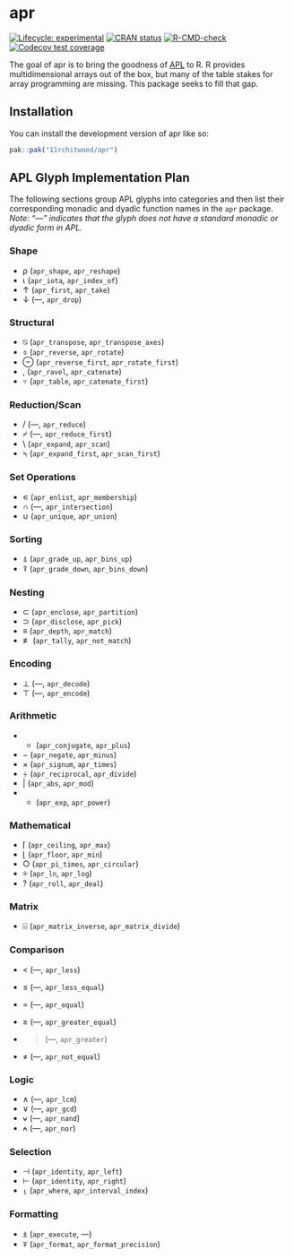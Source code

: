 
<!-- README.md is generated from README.Rmd. Please edit that file -->

# apr

<!-- badges: start -->

[![Lifecycle:
experimental](https://img.shields.io/badge/lifecycle-experimental-orange.svg)](https://lifecycle.r-lib.org/articles/stages.html#experimental)
[![CRAN
status](https://www.r-pkg.org/badges/version/apr)](https://CRAN.R-project.org/package=apr)
[![R-CMD-check](https://github.com/11rchitwood/apr/actions/workflows/R-CMD-check.yaml/badge.svg)](https://github.com/11rchitwood/apr/actions/workflows/R-CMD-check.yaml)
[![Codecov test
coverage](https://codecov.io/gh/11rchitwood/apr/graph/badge.svg)](https://app.codecov.io/gh/11rchitwood/apr)
<!-- badges: end -->

The goal of apr is to bring the goodness of
[APL](https://en.wikipedia.org/wiki/APL_(programming_language)) to R. R
provides multidimensional arrays out of the box, but many of the table
stakes for array programming are missing. This package seeks to fill
that gap.

## Installation

You can install the development version of apr like so:

``` r
pak::pak("11rchitwood/apr")
```

## APL Glyph Implementation Plan

The following sections group APL glyphs into categories and then list
their corresponding monadic and dyadic function names in the `apr`
package. *Note: “—” indicates that the glyph does not have a standard
monadic or dyadic form in APL.*

### Shape

- ⍴ (`apr_shape`, `apr_reshape`)
- ⍳ (`apr_iota`, `apr_index_of`)
- ↑ (`apr_first`, `apr_take`)
- ↓ (—, `apr_drop`)

### Structural

- ⍉ (`apr_transpose`, `apr_transpose_axes`)
- ⌽ (`apr_reverse`, `apr_rotate`)
- ⊖ (`apr_reverse_first`, `apr_rotate_first`)
- , (`apr_ravel`, `apr_catenate`)
- ⍪ (`apr_table`, `apr_catenate_first`)

### Reduction/Scan

- / (—, `apr_reduce`)
- ⌿ (—, `apr_reduce_first`)
- \\ (`apr_expand`, `apr_scan`)
- ⍀ (`apr_expand_first`, `apr_scan_first`)

### Set Operations

- ∊ (`apr_enlist`, `apr_membership`)
- ∩ (—, `apr_intersection`)
- ∪ (`apr_unique`, `apr_union`)

### Sorting

- ⍋ (`apr_grade_up`, `apr_bins_up`)
- ⍒ (`apr_grade_down`, `apr_bins_down`)

### Nesting

- ⊂ (`apr_enclose`, `apr_partition`)
- ⊃ (`apr_disclose`, `apr_pick`)
- ≡ (`apr_depth`, `apr_match`)
- ≢ (`apr_tally`, `apr_not_match`)

### Encoding

- ⊥ (—, `apr_decode`)
- ⊤ (—, `apr_encode`)

### Arithmetic

- - (`apr_conjugate`, `apr_plus`)
- − (`apr_negate`, `apr_minus`)
- × (`apr_signum`, `apr_times`)
- ÷ (`apr_reciprocal`, `apr_divide`)
- \| (`apr_abs`, `apr_mod`)
- - (`apr_exp`, `apr_power`)

### Mathematical

- ⌈ (`apr_ceiling`, `apr_max`)
- ⌊ (`apr_floor`, `apr_min`)
- ○ (`apr_pi_times`, `apr_circular`)
- ⍟ (`apr_ln`, `apr_log`)
- ? (`apr_roll`, `apr_deal`)

### Matrix

- ⌹ (`apr_matrix_inverse`, `apr_matrix_divide`)

### Comparison

- \< (—, `apr_less`)

- ≤ (—, `apr_less_equal`)

- = (—, `apr_equal`)

- ≥ (—, `apr_greater_equal`)

- > (—, `apr_greater`)

- ≠ (—, `apr_not_equal`)

### Logic

- ∧ (—, `apr_lcm`)
- ∨ (—, `apr_gcd`)
- ⍱ (—, `apr_nand`)
- ⍲ (—, `apr_nor`)

### Selection

- ⊣ (`apr_identity`, `apr_left`)
- ⊢ (`apr_identity`, `apr_right`)
- ⍸ (`apr_where`, `apr_interval_index`)

### Formatting

- ⍎ (`apr_execute`, —)
- ⍕ (`apr_format`, `apr_format_precision`)
